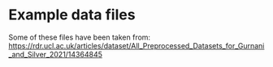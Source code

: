 # Example data files

Some of these files have been taken from: https://rdr.ucl.ac.uk/articles/dataset/All_Preprocessed_Datasets_for_Gurnani_and_Silver_2021/14364845
